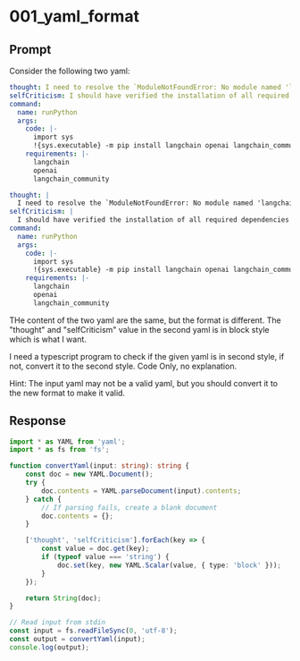# 001_yaml_format

## Prompt

Consider the following two yaml:

```yaml
thought: I need to resolve the `ModuleNotFoundError: No module named 'langchain_community'` error by ensuring that all necessary dependencies are correctly installed.
selfCriticism: I should have verified the installation of all required dependencies before running the code.
command:
  name: runPython
  args:
    code: |-
      import sys
      !{sys.executable} -m pip install langchain openai langchain_community
    requirements: |-
      langchain
      openai
      langchain_community
```

```yaml
thought: |
  I need to resolve the `ModuleNotFoundError: No module named 'langchain_community'` error by ensuring that all necessary dependencies are correctly installed.
selfCriticism: |
  I should have verified the installation of all required dependencies before running the code.
command:
  name: runPython
  args:
    code: |-
      import sys
      !{sys.executable} -m pip install langchain openai langchain_community
    requirements: |-
      langchain
      openai
      langchain_community
```

THe content of the two yaml are the same, but the format is different. The "thought" and "selfCriticism" value in the second yaml is in block style which is what I want. 

I need a typescript program to check if the given yaml is in second style, if not, convert it to the second style. Code Only, no explanation.

Hint: The input yaml may not be a valid yaml, but you should convert it to the new format to make it valid.

## Response

```typescript
import * as YAML from 'yaml';
import * as fs from 'fs';

function convertYaml(input: string): string {
    const doc = new YAML.Document();
    try {
        doc.contents = YAML.parseDocument(input).contents;
    } catch {
        // If parsing fails, create a blank document
        doc.contents = {};
    }

    ['thought', 'selfCriticism'].forEach(key => {
        const value = doc.get(key);
        if (typeof value === 'string') {
            doc.set(key, new YAML.Scalar(value, { type: 'block' }));
        }
    });

    return String(doc);
}

// Read input from stdin
const input = fs.readFileSync(0, 'utf-8');
const output = convertYaml(input);
console.log(output);
```

